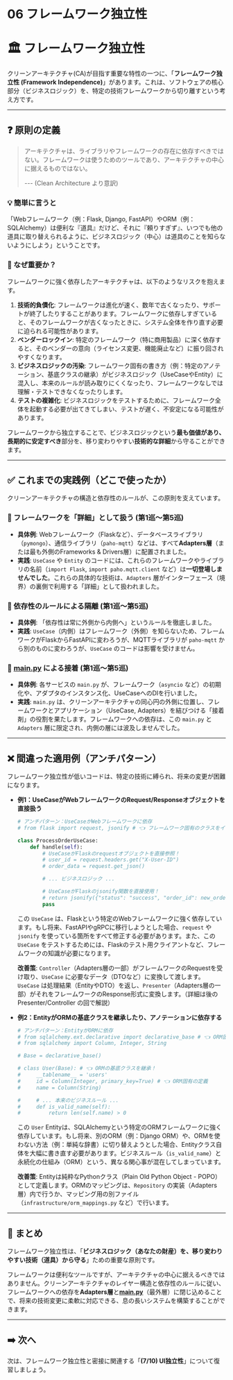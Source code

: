 # 06 フレームワーク独立性

# 🏛️ フレームワーク独立性

クリーンアーキテクチャ(CA)が目指す重要な特性の一つに、「**フレームワーク独立性 (Framework Independence)**」があります。これは、ソフトウェアの核心部分（ビジネスロジック）を、特定の技術フレームワークから切り離すという考え方です。

---

## ❓ 原則の定義

> アーキテクチャは、ライブラリやフレームワークの存在に依存すべきではない。フレームワークは使うためのツールであり、アーキテクチャの中心に据えるものではない。
> 
> 
> \--- (Clean Architecture より意訳)
> 

### 💡 簡単に言うと

「Webフレームワーク（例：Flask, Django, FastAPI）やORM（例：SQLAlchemy）は便利な『道具』だけど、それに『頼りすぎず』、いつでも他の道具に取り替えられるように、ビジネスロジック（中心）は道具のことを知らないようにしよう」ということです。

### 🤔 なぜ重要か？

フレームワークに強く依存したアーキテクチャは、以下のようなリスクを抱えます。

1. **技術的負債化**:
フレームワークは進化が速く、数年で古くなったり、サポートが終了したりすることがあります。フレームワークに依存しすぎていると、そのフレームワークが古くなったときに、システム全体を作り直す必要に迫られる可能性があります。
2. **ベンダーロックイン**:
特定のフレームワーク（特に商用製品）に深く依存すると、そのベンダーの意向（ライセンス変更、機能廃止など）に振り回されやすくなります。
3. **ビジネスロジックの汚染**:
フレームワーク固有の書き方（例：特定のアノテーション、基底クラスの継承）がビジネスロジック（UseCaseやEntity）に混入し、本来のルールが読み取りにくくなったり、フレームワークなしでは理解・テストできなくなったりします。
4. **テストの複雑化**:
ビジネスロジックをテストするために、フレームワーク全体を起動する必要が出てきてしまい、テストが遅く、不安定になる可能性があります。

フレームワークから独立することで、ビジネスロジックという**最も価値があり、長期的に安定すべき**部分を、移り変わりやすい**技術的な詳細**から守ることができます。

---

## ✅ これまでの実践例（どこで使ったか）

クリーンアーキテクチャの構造と依存性のルールが、この原則を支えています。

### 📌 フレームワークを「詳細」として扱う (第1巡〜第5巡)

- **具体例**: Webフレームワーク（Flaskなど）、データベースライブラリ（`pymongo`）、通信ライブラリ（`paho-mqtt`）などは、すべて**Adapters層**（または最も外側のFrameworks & Drivers層）に配置されました。
- **実践**: `UseCase` や `Entity` のコードには、これらのフレームワークやライブラリの名前（`import Flask`, `import paho.mqtt.client` など）は**一切登場しませんでした**。これらの具体的な技術は、`Adapters` 層がインターフェース（境界）の裏側で利用する「詳細」として扱われました。

### 📌 依存性のルールによる隔離 (第1巡〜第5巡)

- **具体例**: 「依存性は常に外側から内側へ」というルールを徹底しました。
- **実践**: `UseCase`（内側）はフレームワーク（外側）を知らないため、フレームワークがFlaskからFastAPIに変わろうが、MQTTライブラリが `paho-mqtt` から別のものに変わろうが、`UseCase` のコードは影響を受けません。

### 📌 [main.py](http://main.py/) による接着 (第1巡〜第5巡)

- **具体例**: 各サービスの `main.py` が、フレームワーク（`asyncio` など）の初期化や、アダプタのインスタンス化、UseCaseへのDIを行いました。
- **実践**: `main.py` は、クリーンアーキテクチャの同心円の外側に位置し、フレームワークとアプリケーション（UseCase, Adapters）を結びつける「接着剤」の役割を果たします。フレームワークへの依存は、この `main.py` と `Adapters` 層に限定され、内側の層には波及しませんでした。

---

## ❌ 間違った適用例（アンチパターン）

フレームワーク独立性が低いコードは、特定の技術に縛られ、将来の変更が困難になります。

- **例1：UseCaseがWebフレームワークのRequest/Responseオブジェクトを直接扱う**
    
    ```python
    # アンチパターン：UseCaseがWebフレームワークに依存
    # from flask import request, jsonify # 👈 フレームワーク固有のクラスをインポート！
    
    class ProcessOrderUseCase:
        def handle(self):
            # UseCaseがFlaskのrequestオブジェクトを直接参照！
            # user_id = request.headers.get("X-User-ID")
            # order_data = request.get_json()
    
            # ... ビジネスロジック ...
    
            # UseCaseがFlaskのjsonify関数を直接使用！
            # return jsonify({"status": "success", "order_id": new_order.id}), 201
            pass
    
    ```
    
    この `UseCase` は、Flaskという特定のWebフレームワークに強く依存しています。もし将来、FastAPIやgRPCに移行しようとした場合、`request` や `jsonify` を使っている箇所をすべて修正する必要があります。また、この `UseCase` をテストするためには、Flaskのテスト用クライアントなど、フレームワークの知識が必要になります。
    
    **改善策**: `Controller`（Adapters層の一部）がフレームワークのRequestを受け取り、`UseCase` に必要なデータ（DTOなど）に変換して渡します。`UseCase` は処理結果（EntityやDTO）を返し、`Presenter`（Adapters層の一部）がそれをフレームワークのResponse形式に変換します。（詳細は後の Presenter/Controller の回で解説）
    
- **例2：EntityがORMの基底クラスを継承したり、アノテーションに依存する**
    
    ```python
    # アンチパターン：EntityがORMに依存
    # from sqlalchemy.ext.declarative import declarative_base # 👈 ORM固有の機能
    # from sqlalchemy import Column, Integer, String
    
    # Base = declarative_base()
    
    # class User(Base): # 👈 ORMの基底クラスを継承！
    #     __tablename__ = 'users'
    #     id = Column(Integer, primary_key=True) # 👈 ORM固有の定義
    #     name = Column(String)
    
    #     # ... 本来のビジネスルール ...
    #     def is_valid_name(self):
    #         return len(self.name) > 0
    
    ```
    
    この `User` Entityは、SQLAlchemyという特定のORMフレームワークに強く依存しています。もし将来、別のORM（例：Django ORM）や、ORMを使わない方法（例：単純な辞書）に切り替えようとした場合、Entityクラス自体を大幅に書き直す必要があります。ビジネスルール（`is_valid_name`）と永続化の仕組み（ORM）という、異なる関心事が混在してしまっています。
    
    **改善策**: Entityは純粋なPythonクラス（Plain Old Python Object - POPO）として定義します。ORMのマッピングは、`Repository` の実装（Adapters層）内で行うか、マッピング用の別ファイル（`infrastructure/orm_mappings.py` など）で行います。
    

---

## 📝 まとめ

フレームワーク独立性は、「**ビジネスロジック（あなたの財産）を、移り変わりやすい技術（道具）から守る**」ための重要な原則です。

フレームワークは便利なツールですが、アーキテクチャの中心に据えるべきではありません。クリーンアーキテクチャのレイヤー構造と依存性のルールに従い、フレームワークへの依存を**Adapters層**と[**main.py**](http://main.py/)（最外層）に閉じ込めることで、将来の技術変更に柔軟に対応できる、息の長いシステムを構築することができます。

---

## ➡️ 次へ

次は、フレームワーク独立性と密接に関連する「**(7/10) UI独立性**」について復習しましょう。
